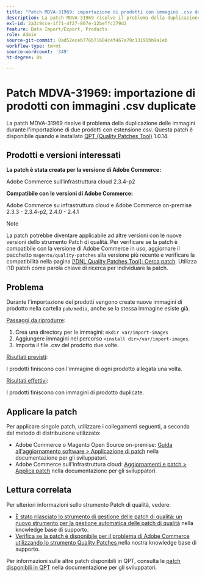 ```yaml
---
title: "Patch MDVA-31969: importazione di prodotti con immagini .csv duplicate"
description: La patch MDVA-31969 risolve il problema della duplicazione delle immagini durante l'importazione di due prodotti con estensione csv. Questa patch è disponibile quando è installato [Quality Patches Tool (QPT)](/help/announcements/adobe-commerce-announcements/magento-quality-patches-released-new-tool-to-self-serve-quality-patches.md) 1.0.14.
exl-id: 2a3c9cce-1f71-4f27-807e-12beffc379d2
feature: Data Import/Export, Products
role: Admin
source-git-commit: 0ad52eceb776b71604c4f467a70c13191bb9a1eb
workflow-type: tm+mt
source-wordcount: '349'
ht-degree: 0%

---
```


# Patch MDVA-31969: importazione di prodotti con immagini .csv duplicate

La patch MDVA-31969 risolve il problema della duplicazione delle immagini durante l&#39;importazione di due prodotti con estensione csv. Questa patch è disponibile quando è installato [QPT (Quality Patches Tool)](/help/announcements/adobe-commerce-announcements/magento-quality-patches-released-new-tool-to-self-serve-quality-patches.md) 1.0.14.

## Prodotti e versioni interessati

**La patch è stata creata per la versione di Adobe Commerce:**

Adobe Commerce sull’infrastruttura cloud 2.3.4-p2

**Compatibile con le versioni di Adobe Commerce:**

Adobe Commerce su infrastruttura cloud e Adobe Commerce on-premise 2.3.3 - 2.3.4-p2, 2.4.0 - 2.4.1

>[!NOTE]
>
>La patch potrebbe diventare applicabile ad altre versioni con le nuove versioni dello strumento Patch di qualità. Per verificare se la patch è compatibile con la versione di Adobe Commerce in uso, aggiornare il pacchetto `magento/quality-patches` alla versione più recente e verificare la compatibilità nella pagina [[!DNL Quality Patches Tool]: Cerca patch](https://devdocs.magento.com/quality-patches/tool.html#patch-grid). Utilizza l’ID patch come parola chiave di ricerca per individuare la patch.

## Problema

Durante l&#39;importazione dei prodotti vengono create nuove immagini di prodotto nella cartella `pub/media`, anche se la stessa immagine esiste già.

<u>Passaggi da riprodurre</u>:

1. Crea una directory per le immagini: `mkdir var/import-images`
1. Aggiungere immagini nel percorso `<install dir>/var/import-images`.
1. Importa il file .csv del prodotto due volte.

<u>Risultati previsti</u>:

I prodotti finiscono con l&#39;immagine di ogni prodotto allegata una volta.

<u>Risultati effettivi</u>:

I prodotti finiscono con immagini di prodotto duplicate.

## Applicare la patch

Per applicare singole patch, utilizzare i collegamenti seguenti, a seconda del metodo di distribuzione utilizzato:

* Adobe Commerce o Magento Open Source on-premise: [Guida all&#39;aggiornamento software > Applicazione di patch](https://devdocs.magento.com/guides/v2.4/comp-mgr/patching/mqp.html) nella documentazione per gli sviluppatori.
* Adobe Commerce sull&#39;infrastruttura cloud: [Aggiornamenti e patch > Applica patch](https://devdocs.magento.com/cloud/project/project-patch.html) nella documentazione per gli sviluppatori.

## Lettura correlata

Per ulteriori informazioni sullo strumento Patch di qualità, vedere:

* [È stato rilasciato lo strumento di gestione delle patch di qualità: un nuovo strumento per la gestione automatica delle patch di qualità](/help/announcements/adobe-commerce-announcements/magento-quality-patches-released-new-tool-to-self-serve-quality-patches.md) nella knowledge base di supporto.
* [Verifica se la patch è disponibile per il problema di Adobe Commerce utilizzando lo strumento Quality Patches ](/help/support-tools/patches-available-in-qpt-tool/check-patch-for-magento-issue-with-magento-quality-patches.md) nella nostra knowledge base di supporto.

Per informazioni sulle altre patch disponibili in QPT, consulta le [patch disponibili in QPT](https://devdocs.magento.com/quality-patches/tool.html#patch-grid) nella documentazione per gli sviluppatori.
